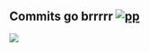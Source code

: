 ## Commits go brrrrr [![pp](https://i.kym-cdn.com/photos/images/original/001/036/775/5f6.gif)](https://github.com/nul-dev)

![](https://komarev.com/ghpvc/?username=nul-dev&label=Profile+views&color=lightgrey&style=flat)
